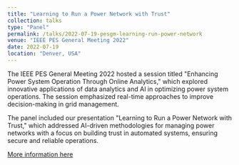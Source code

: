 ```yaml
---
title: "Learning to Run a Power Network with Trust"
collection: talks
type: "Panel"
permalink: /talks/2022-07-19-pesgm-learning-run-power-network
venue: "IEEE PES General Meeting 2022"
date: 2022-07-19
location: "Denver, USA"
---
```

The IEEE PES General Meeting 2022 hosted a session titled "Enhancing Power System Operation Through Online Analytics," which explored innovative applications of data analytics and AI in optimizing power system operations. The session emphasized real-time approaches to improve decision-making in grid management.

The panel included our presentation "Learning to Run a Power Network with Trust," which addressed AI-driven methodologies for managing power networks with a focus on building trust in automated systems, ensuring secure and reliable operations.

[More information here](https://resourcecenter.ieee-pes.org/conferences/general-meeting/pes_cvs_gm22_0719_3010)
